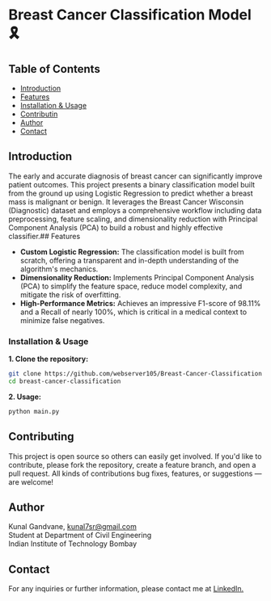 # Breast Cancer Classification Model 🎗️

## Table of Contents
- [Introduction](#introduction)
- [Features](#features)
- [Installation & Usage](#installation--usage)
- [Contributin](#contributing)
- [Author](#author)
- [Contact](#contact)

## Introduction
The early and accurate diagnosis of breast cancer can significantly improve patient outcomes. This project presents a binary classification model built from the ground up using Logistic Regression to predict whether a breast mass is malignant or benign. It leverages the Breast Cancer Wisconsin (Diagnostic) dataset and employs a comprehensive workflow including data preprocessing, feature scaling, and dimensionality reduction with Principal Component Analysis (PCA) to build a robust and highly effective classifier.## Features  
- **Custom Logistic Regression:** The classification model is built from scratch, offering a transparent and in-depth understanding of the algorithm's mechanics.
- **Dimensionality Reduction:** Implements Principal Component Analysis (PCA) to simplify the feature space, reduce model complexity, and mitigate the risk of overfitting.
- **High-Performance Metrics:** Achieves an impressive F1-score of 98.11% and a Recall of nearly 100%, which is critical in a medical context to minimize false negatives.

### Installation & Usage
**1. Clone the repository:**
```bash
git clone https://github.com/webserver105/Breast-Cancer-Classification
cd breast-cancer-classification
```

**2. Usage:**
```bash
python main.py
```

## Contributing
This project is open source so others can easily get involved. If you'd like to contribute, please fork the repository, create a feature branch, and open a pull request. All kinds of contributions bug fixes, features, or suggestions — are welcome!

## Author
Kunal Gandvane, kunal7sr@gmail.com\
Student at Department of Civil Engineering\
Indian Institute of Technology Bombay

## Contact
For any inquiries or further information, please contact me at [LinkedIn.](https://www.linkedin.com/in/kunal-gandvane-b28062346/)
